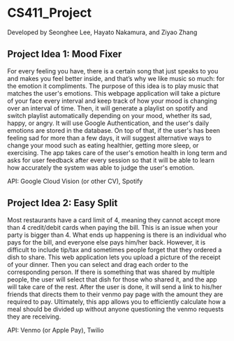# CS411_Project
Developed by Seonghee Lee, Hayato Nakamura, and Ziyao Zhang

## Project Idea 1: Mood Fixer
For every feeling you have, there is a certain song that just speaks to you and makes you feel better inside, and that’s why we like music so much: for the emotion it compliments. The purpose of this idea is to play music that matches the user's emotions. This webpage application will take a picture of your face every interval and keep track of how your mood is changing over an interval of time. Then, it will generate a playlist on spotify and switch playlist automatically depending on your mood, whether its sad, happy, or angry. It will use Google Authentication, and the user's daily emotions are stored in the database. On top of that, if the user's has been feeling sad for more than a few days, it will suggest alternative ways to change your mood such as eating healthier, getting more sleep, or exercising. The app takes care of the user's emotion health in long term and asks for user feedback after every session so that it will be able to learn how accurately the system was able to judge the user's emotion.

API: Google Cloud Vision (or other CV), Spotify

## Project Idea 2: Easy Split
Most restaurants have a card limit of 4, meaning they cannot accept more than 4 credit/debit cards when paying the bill. This is an issue when your party is bigger than 4. What ends up happening is there is an individual who pays for the bill, and everyone else pays him/her back. However, it is difficult to include tip/tax and sometimes people forget that they ordered a dish to share. This web application lets you upload a picture of the receipt of your dinner. Then you can select and drag each order to the corresponding person. If there is something that was shared by multiple people, the user will select that dish for those who shared it, and the app will take care of the rest. After the user is done, it will send a link to his/her friends that directs them to their venmo pay page with the amount they are required to pay. Ultimately, this app allows you to efficiently calculate how a meal should be divided up without anyone questioning the venmo requests they are receiving. 

API: Venmo (or Apple Pay), Twilio
